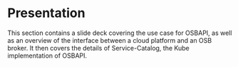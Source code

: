 # Presentation

This section contains a slide deck covering the use case for OSBAPI, as well as an overview 
of the interface between a cloud platform and an OSB broker. It then covers the details of 
Service-Catalog, the Kube implementation of OSBAPI.

